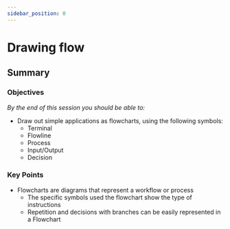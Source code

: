 ```yaml
---
sidebar_position: 0
---
```


# Drawing flow

## Summary

### Objectives
*By the end of this session you should be able to:*
* Draw out simple applications as flowcharts, using the following symbols:
  * Terminal
  * Flowline
  * Process
  * Input/Output
  * Decision

### Key Points
* Flowcharts are diagrams that represent a workflow or process
  * The specific symbols used the flowchart show the type of instructions
  * Repetition and decisions with branches can be easily represented in a Flowchart